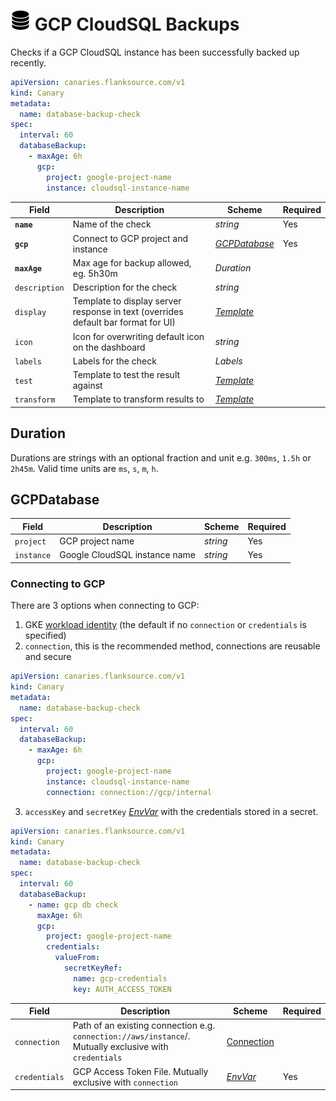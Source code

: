 # <img src='https://raw.githubusercontent.com/flanksource/flanksource-ui/main/src/icons/database2.svg' style='height: 32px'/> GCP CloudSQL Backups

Checks if a GCP CloudSQL instance has been successfully backed up recently.

```yaml title="gcp-database.yaml"
apiVersion: canaries.flanksource.com/v1
kind: Canary
metadata:
  name: database-backup-check
spec:
  interval: 60
  databaseBackup:
    - maxAge: 6h
      gcp:
        project: google-project-name
        instance: cloudsql-instance-name
```

| Field | Description | Scheme | Required |
| ----- | ----------- | ------ | -------- |
| **`name`** | Name of the check | *string* | Yes |
| **`gcp`** | Connect to GCP project and instance | [*GCPDatabase*](#gcpdatabase) | Yes |
| **`maxAge`** | Max age for backup allowed, eg. 5h30m | *Duration* |  |
| `description` | Description for the check | *string* |  |
| `display` | Template to display server response in text (overrides default bar format for UI) | [*Template*](../concepts/templating.md) |  |
| `icon` | Icon for overwriting default icon on the dashboard | *string* |  |
| `labels` | Labels for the check | *Labels* |  |
| `test` | Template to test the result against | [*Template*](../concepts/templating.md) |  |
| `transform` | Template to transform results to | [*Template*](../concepts/templating.md) |  |

## Duration

Durations are strings with an optional fraction and unit e.g.  `300ms`, `1.5h` or `2h45m`. Valid time units are `ms`, `s`, `m`, `h`.

## GCPDatabase

| Field | Description | Scheme | Required |
| ----- | ----------- | ------ | -------- |
| `project` | GCP project name | *string* | Yes |
| `instance` | Google CloudSQL instance name | *string* | Yes |

### Connecting to GCP

There are 3 options when connecting to GCP:

1. GKE [workload identity](https://cloud.google.com/kubernetes-engine/docs/how-to/workload-identity) (the default if no `connection` or `credentials` is specified)
2. `connection`, this is the recommended method, connections are reusable and secure

```yaml title="aws-connection.yaml"
apiVersion: canaries.flanksource.com/v1
kind: Canary
metadata:
  name: database-backup-check
spec:
  interval: 60
  databaseBackup:
    - maxAge: 6h
      gcp:
        project: google-project-name
        instance: cloudsql-instance-name
      	connection: connection://gcp/internal
```

3.  `accessKey` and `secretKey` [*EnvVar*](../../concepts/authentication/#envvar) with the credentials stored in a secret.

```yaml title="aws.yaml"
apiVersion: canaries.flanksource.com/v1
kind: Canary
metadata:
  name: database-backup-check
spec:
  interval: 60
  databaseBackup:
    - name: gcp db check
      maxAge: 6h
      gcp:
        project: google-project-name
        credentials:
          valueFrom:
            secretKeyRef:
              name: gcp-credentials
              key: AUTH_ACCESS_TOKEN

```

| Field         | Description                                                  | Scheme                                         | Required |
| ------------- | ------------------------------------------------------------ | ---------------------------------------------- | -------- |
| `connection`  | Path of an  existing connection e.g. `connection://aws/instance`/. Mutually exclusive with `credentials` | [Connection](../concepts/connections)          |          |
| `credentials` | GCP Access Token File. Mutually exclusive with `connection`  | [*EnvVar*](../../concepts/authentication/#envvar) | Yes      |
